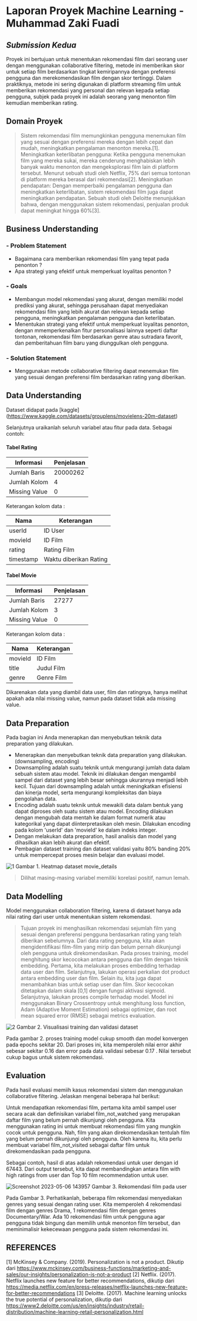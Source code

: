 # Laporan Proyek Machine Learning - Muhammad Zaki Fuadi
## _Submission Kedua_

Proyek ini bertujuan untuk menentukan rekomendasi film dari seorang user dengan menggunakan collaborative filtering, metode ini memberikan skor untuk setiap film berdasarkan tingkat kemiripannya dengan preferensi pengguna dan merekomendasikan film dengan skor tertinggi. Dalam praktiknya, metode ini sering digunakan di platform streaming film untuk memberikan rekomendasi yang personal dan relevan kepada setiap pengguna, subjek pada proyek ini adalah seorang yang menonton film kemudian memberikan rating. 

## Domain Proyek

> Sistem rekomendasi film memungkinkan pengguna menemukan film yang sesuai dengan preferensi mereka dengan lebih cepat dan mudah, meningkatkan pengalaman menonton mereka.[1].
> Meningkatkan keterlibatan pengguna: Ketika pengguna menemukan film yang mereka sukai, mereka cenderung menghabiskan lebih banyak waktu menonton dan mengeksplorasi film lain di platform tersebut. Menurut sebuah studi oleh Netflix, 75% dari semua tontonan di platform mereka berasal dari rekomendasi[2].
> Meningkatkan pendapatan: Dengan memperbaiki pengalaman pengguna dan meningkatkan keterlibatan, sistem rekomendasi film juga dapat meningkatkan pendapatan. Sebuah studi oleh Deloitte menunjukkan bahwa, dengan menggunakan sistem rekomendasi, penjualan produk dapat meningkat hingga 60%[3].

## Business Understanding
### - Problem Statement
- Bagaimana cara memberikan rekomendasi film yang tepat pada penonton ?
- Apa strategi yang efektif untuk memperkuat loyalitas penonton ?

### - Goals
- Membangun model rekomendasi yang akurat, dengan memiliki model prediksi yang akurat, sehingga perusahaan dapat menyediakan rekomendasi film yang lebih akurat dan relevan kepada setiap pengguna, meningkatkan pengalaman pengguna dan keterlibatan.
- Menentukan strategi yang efektif untuk memperkuat loyalitas penonton, dengan mmemperkenalkan fitur personalisasi lainnya seperti daftar tontonan, rekomendasi film berdasarkan genre atau sutradara favorit, dan pemberitahuan film baru yang diunggulkan oleh pengguna.

### - Solution Statement
- Menggunakan metode collaborative filtering dapat menemukan film yang sesuai dengan preferensi film berdasarkan rating yang diberikan.

## Data Understanding

Dataset didapat pada [kaggle]  (https://www.kaggle.com/datasets/grouplens/movielens-20m-dataset)

Selanjutnya uraikanlah seluruh variabel atau fitur pada data. Sebagai contoh:  

#### Tabel Rating 

| Informasi | Penjelasan |
| ------ | ------ |
| Jumlah Baris | 20000262 |
| Jumlah Kolom | 4 |
| Missing Value | 0 |

Keterangan kolom data :

| Nama | Keterangan |
| ------ | ------ |
| userId | ID User |
| movieId | ID Film |
| rating | Rating Film |
| timestamp | Waktu diberikan Rating |

#### Tabel Movie

| Informasi | Penjelasan |
| ------ | ------ |
| Jumlah Baris | 27277 |
| Jumlah Kolom | 3 |
| Missing Value | 0 |

Keterangan kolom data :

| Nama | Keterangan |
| ------ | ------ |
| movieId | ID Film |
| title | Judul Film |
| genre | Genre Film |

Dikarenakan data yang diambil data user, film dan ratingnya, hanya melihat apakah ada nilai missing value, namun pada dataset tidak ada missing value.

## Data Preparation
Pada bagian ini Anda menerapkan dan menyebutkan teknik data preparation yang dilakukan. 

- Menerapkan dan menyebutkan teknik data preparation yang dilakukan. (downsampling, encoding)
- Downsampling adalah suatu teknik untuk mengurangi jumlah data dalam sebuah sistem atau model. Teknik ini dilakukan dengan mengambil sampel dari dataset yang lebih besar sehingga ukurannya menjadi lebih kecil. Tujuan dari downsampling adalah untuk meningkatkan efisiensi dan kinerja model, serta mengurangi kompleksitas dan biaya pengolahan data.
- Encoding adalah suatu teknik untuk mewakili data dalam bentuk yang dapat diproses oleh suatu sistem atau model. Encoding dilakukan dengan mengubah data mentah ke dalam format numerik atau kategorikal yang dapat diinterpretasikan oleh mesin. Dilakukan encoding pada kolom 'userId' dan 'movieId' ke dalam indeks integer.
- Dengan melakukan data preparation, hasil analisis dan model yang dihasilkan akan lebih akurat dan efektif.
- Pembagian dataset training dan dataset validasi yaitu 80% banding 20% untuk mempercepat proses mesin belajar dan evaluasi model.

![1](https://user-images.githubusercontent.com/70827786/236629108-548bb301-3508-4021-bc29-7b38f6435ad8.png)
Gambar 1. Heatmap dataset movie_details

> Dilihat masing-masing variabel memiliki korelasi positif, namun lemah.

## Data Modelling

Model menggunakan collaboration filtering, karena di dataset hanya ada nilai rating dari user untuk menentukan sistem rekomendasi. 

> Tujuan proyek ini menghasilkan rekomendasi sejumlah film yang sesuai dengan preferensi pengguna berdasarkan rating yang telah diberikan sebelumnya. Dari data rating pengguna, kita akan mengidentifikasi film-film yang mirip dan belum pernah dikunjungi oleh pengguna untuk direkomendasikan.
> Pada proses training, model menghitung skor kecocokan antara pengguna dan film dengan teknik embedding. Pertama, kita melakukan proses embedding terhadap data user dan film. Selanjutnya, lakukan operasi perkalian dot product antara embedding user dan film. Selain itu, kita juga dapat menambahkan bias untuk setiap user dan film. Skor kecocokan ditetapkan dalam skala [0,1] dengan fungsi aktivasi sigmoid.
> Selanjutnya, lakukan proses compile terhadap model. Model ini menggunakan Binary Crossentropy untuk menghitung loss function, Adam (Adaptive Moment Estimation) sebagai optimizer, dan root mean squared error (RMSE) sebagai metrics evaluation.

![2](https://user-images.githubusercontent.com/70827786/236631054-a3870425-ee74-49b2-b4f4-c4894703b99a.png)
Gambar 2. Visualisasi training dan validasi dataset

Pada gambar 2. proses training model cukup smooth dan model konvergen pada epochs sekitar 20. Dari proses ini, kita memperoleh nilai error akhir sebesar sekitar 0.16 dan error pada data validasi sebesar 0.17 . Nilai tersebut cukup bagus untuk sistem rekomendasi.

## Evaluation

Pada hasil evaluasi memiih kasus rekomendasi sistem dan menggunakan collaborative filtering. Jelaskan mengenai beberapa hal berikut:


Untuk mendapatkan rekomendasi film, pertama kita ambil sampel user secara acak dan definisikan variabel film_not_watched yang merupakan daftar film yang belum pernah dikunjungi oleh pengguna. Kita menggunakan rating ini untuk membuat rekomendasi film yang mungkin cocok untuk pengguna. Nah, film yang akan direkomendasikan tentulah film yang belum pernah dikunjungi oleh pengguna. Oleh karena itu, kita perlu membuat variabel film_not_visited sebagai daftar film untuk direkomendasikan pada pengguna.

Sebagai contoh, hasil di atas adalah rekomendasi untuk user dengan id 67443. Dari output tersebut, kita dapat membandingkan antara film with high ratings from user dan Top 10 film recommendation untuk user. 

![Screenshot 2023-05-06 143957](https://user-images.githubusercontent.com/70827786/236629267-55d9e793-d266-4343-9989-65d156dc6a14.png)
Gambar 3. Rekomendasi film pada user

Pada Gambar 3. Perhatikanlah, beberapa film rekomendasi menyediakan genres yang sesuai dengan rating user. Kita memperoleh 4 rekomendasi film dengan genres Drama, 1 rekomendasi film dengan genres Documentary/War. Ada 10 rekomendasi film untuk pengguna agar pengguna tidak bingung dan memilih untuk menonton film tersebut, dan meminimalisir kekecewaan pengguna pada sistem rekomendasi ini.

## REFERENCES
[1] McKinsey & Company. (2019). Personalization is not a product. Dikutip dari https://www.mckinsey.com/business-functions/marketing-and-sales/our-insights/personalization-is-not-a-product
[2] Netflix. (2017). Netflix launches new feature for better recommendations, dikutip dari https://media.netflix.com/en/press-releases/netflix-launches-new-feature-for-better-recommendations
[3] Deloitte. (2017). Machine learning unlocks the true potential of personalization, dikutip dari https://www2.deloitte.com/us/en/insights/industry/retail-distribution/machine-learning-retail-personalization.html
